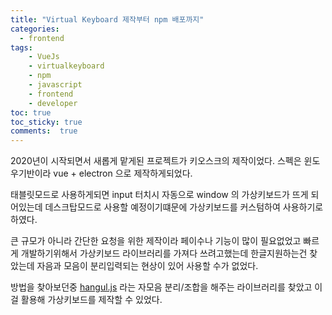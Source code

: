 ```yaml
---
title: "Virtual Keyboard 제작부터 npm 배포까지"
categories: 
  - frontend
tags: 
    - VueJs
    - virtualkeyboard
    - npm
    - javascript
    - frontend
    - developer
toc: true
toc_sticky: true
comments:  true
---
```


2020년이 시작되면서 새롭게 맡게된 프로젝트가 키오스크의 제작이었다. 스펙은 윈도우기반이라 vue + electron 으로 제작하게되었다.  
  
태블릿모드로 사용하게되면 input 터치시 자동으로 window 의 가상키보드가 뜨게 되어있는데 데스크탑모드로 사용할 예정이기떄문에 가상키보드를 커스텀하여 사용하기로 하였다.  
  
큰 규모가 아니라 간단한 요청을 위한 제작이라 페이수나 기능이 많이 필요없었고 빠르게 개발하기위해서 가상키보드 라이브러리를 가져다 쓰려고했는데 한글지원하는건 찾았는데 자음과 모음이 분리입력되는 현상이 있어 사용할 수가 없었다.
  
방법을 찾아보던중 [hangul.js](https://github.com/e-/Hangul.js/) 라는 자모음 분리/조합을 해주는 라이브러리를 찾았고 이걸 활용해 가상키보드를 제작할 수 있었다.
  
